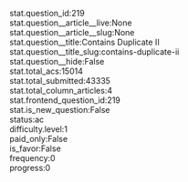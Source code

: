 stat.question_id:219  
stat.question__article__live:None  
stat.question__article__slug:None  
stat.question__title:Contains Duplicate II  
stat.question__title_slug:contains-duplicate-ii  
stat.question__hide:False  
stat.total_acs:15014  
stat.total_submitted:43335  
stat.total_column_articles:4  
stat.frontend_question_id:219  
stat.is_new_question:False  
status:ac  
difficulty.level:1  
paid_only:False  
is_favor:False  
frequency:0  
progress:0  
